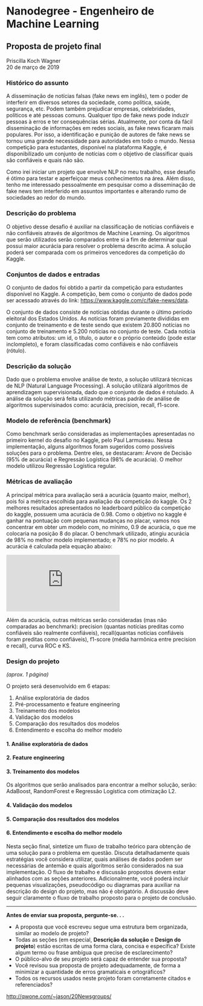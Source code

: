 # Nanodegree - Engenheiro de Machine Learning
## Proposta de projeto final
Priscilla Koch Wagner  
20 de março de 2019

### Histórico do assunto

A disseminação de notícias falsas (fake news em inglês), tem o poder de interferir em diversos setores da sociedade, como política, saúde, segurança, etc. Podem também prejudicar empresas, celebridades, políticos e até pessoas comuns. Qualquer tipo de fake news pode induzir pessoas à erros e ter consequências sérias. Atualmente, por conta da fácil disseminação de informações em redes sociais, as fake news ficaram mais populares. Por isso,  a identificação e punição de autores de fake news se tornou uma grande necessidade para autoridades em todo o mundo. Nessa competição para estudantes, disponível na plataforma Kaggle, é disponibilizado um conjunto de notícias com o objetivo de classificar quais são confiáveis e quais não são.  

Como irei iniciar um projeto que envolve NLP no meu trabalho, esse desafio é ótimo para testar e aperfeiçoar meus conhecimentos na área. Além disso, tenho me interessado pessoalmente em pesquisar como a disseminação de fake news tem interferido em assuntos importantes e alterando rumo de sociedades ao redor do mundo.


### Descrição do problema

O objetivo desse desafio é auxiliar na classificação de notícias confiáveis e não confiáveis através de algoritmos de Machine Learning. Os algoritmos que serão utilizados serão comparados entre si a fim de determinar qual possui maior acurácia para resolver o problema descrito acima. A solução poderá ser comparada com os primeiros vencedores da competição do Kaggle.


### Conjuntos de dados e entradas

O conjunto de dados foi obtido a partir da competição para estudantes disponível no Kaggle. A competição, bem como o conjunto de dados pode ser acessado através do link: https://www.kaggle.com/c/fake-news/data.

O conjunto de dados consiste de notícias obtidas durante o último período eleitoral dos Estados Unidos. As notícias foram previamente divididas em conjunto de treinamento e de teste sendo que existem 20.800 notícias no conjunto de treinamento e 5.200 notícias no conjunto de teste. Cada notícia tem como atributos: um id, o título, o autor e o próprio conteúdo (pode estar inclompleto), e foram classificadas como confiáveis e não confiáveis (rótulo). 


### Descrição da solução

Dado que o problema envolve análise de texto, a solução utilizará técnicas de NLP (Natural Language Processing). A solução utilizará algoritmos de aprendizagem supervisionada, dado que o conjunto de dados é rotulado. A análise da solução será feita utilizando métricas padrão de análise de algoritmos supervisinados como: acurácia, precision, recall, f1-score. 


### Modelo de referência (benchmark)

Como benchmark serão consideradas as implementações apresentadas no primeiro kernel do desafio no Kaggle, pelo Paul Larmuseau. Nessa implementação, alguns algoritmos foram sugeridos como possíveis soluções para o problema. Dentre eles, se destacaram: Árvore de Decisão (95% de acurácia) e Regressão Logística (98% de acurácia). O melhor modelo utilizou Regressão Logística regular.


### Métricas de avaliação

A principal métrica para avaliação será a acurácia (quanto maior, melhor), pois foi a métrica escolhida para avaliação da competição do kaggle. Os 2 melhores resultados apresentados no leaderboard público da competição do kaggle, possuem uma acurácia de 0.98. Como o objetivo no kaggle é ganhar na pontuação com pequenas mudanças no placar, vamos nos concentrar em obter um modelo com, no mínimo, 0.9 de acurácia, o que me colocaria na posição 8 do placar. O benchmark utilizado, atingiu acurácia de 98% no melhor modelo implementado; e 78% no pior modelo.
A acurácia é calculada pela equação abaixo:

![](http://www.sciweavers.org/tex2img.php?eq=accuracy%20%3D%20%5Cfrac%7Bcorrect%20predictions%7D%7Bcorrect%20predictions%20%2B%20incorrect%20predictions%7D&bc=White&fc=Black&im=jpg&fs=12&ff=arev&edit=0)

Além da acurácia, outras métricas serão consideradas (mas não comparadas ao benchmark): precision (quantas notícias preditas como confiáveis são realmente confiáveis), recall(quantas notícias confiáveis foram preditas como confiáveis), f1-score (média harmônica entre precision e recall), curva ROC e KS.


### Design do projeto
_(aprox. 1 página)_

O projeto será desenvolvido em 6 etapas:

1. Análise exploratória de dados
2. Pré-processamento e feature engineering
3. Treinamento dos modelos
4. Validação dos modelos
5. Comparação dos resultados dos modelos 
6. Entendimento e escolha do melhor modelo

#### 1. Análise exploratória de dados

#### 2. Feature engineering

#### 3. Treinamento dos modelos

Os algoritmos que serão analisados para encontrar a melhor solução, serão: AdaBoost, RandomForest e Regressão Logística com otimização L2. 

#### 4. Validação dos modelos

#### 5. Comparação dos resultados dos modelos 

#### 6. Entendimento e escolha do melhor modelo




Nesta seção final, sintetize um fluxo de trabalho teórico para obtenção de uma solução para o problema em questão. Discuta detalhadamente quais estratégias você considera utilizar, quais análises de dados podem ser necessárias de antemão e quais algoritmos serão considerados na sua implementação. O fluxo de trabalho e discussão propostos devem estar alinhados com as seções anteriores. Adicionalmente, você poderá incluir pequenas visualizações, pseudocódigo ou diagramas para auxiliar na descrição do design do projeto, mas não é obrigatório. A discussão deve seguir claramente o fluxo de trabalho proposto para o projeto de conclusão.

-----------

**Antes de enviar sua proposta, pergunte-se. . .**

- A proposta que você escreveu segue uma estrutura bem organizada, similar ao modelo de projeto?
- Todas as seções (em especial, **Descrição da solução** e **Design do projeto**) estão escritas de uma forma clara, concisa e específica? Existe algum termo ou frase ambígua que precise de esclarecimento?
- O público-alvo de seu projeto será capaz de entender sua proposta?
- Você revisou sua proposta de projeto adequadamente, de forma a minimizar a quantidade de erros gramaticais e ortográficos?
- Todos os recursos usados neste projeto foram corretamente citados e referenciados?




http://qwone.com/~jason/20Newsgroups/